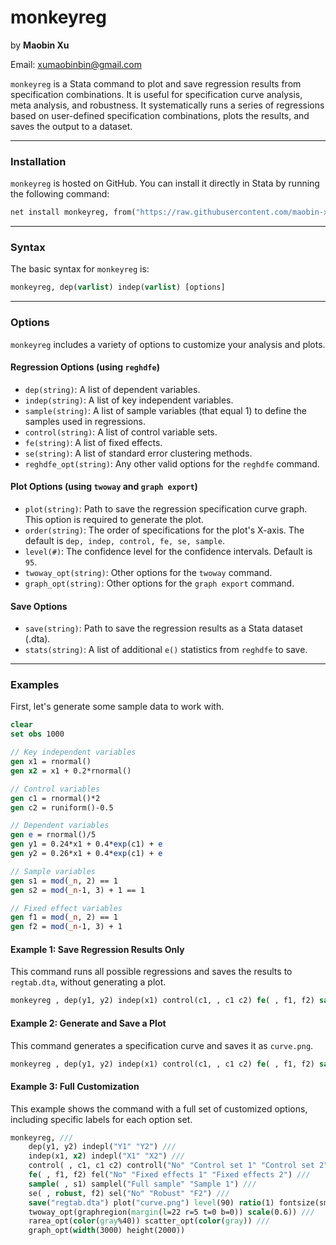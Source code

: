 # monkeyreg

by **Maobin Xu**

Email: xumaobinbin@gmail.com

`monkeyreg` is a Stata command to plot and save regression results from specification combinations. It is useful for specification curve analysis, meta analysis, and robustness.
It systematically runs a series of regressions based on user-defined specification combinations, plots the results, and saves the output to a dataset. 

-----

### Installation

`monkeyreg` is hosted on GitHub. You can install it directly in Stata by running the following command:

```stata
net install monkeyreg, from("https://raw.githubusercontent.com/maobin-xu/monkeyreg/main/") replace
````

-----

### Syntax

The basic syntax for `monkeyreg` is:

```stata
monkeyreg, dep(varlist) indep(varlist) [options]
```

-----

### Options

`monkeyreg` includes a variety of options to customize your analysis and plots.

#### Regression Options (using `reghdfe`)

  * `dep(string)`: A list of dependent variables.
  * `indep(string)`: A list of key independent variables.
  * `sample(string)`: A list of sample variables (that equal 1) to define the samples used in regressions.
  * `control(string)`: A list of control variable sets.
  * `fe(string)`: A list of fixed effects.
  * `se(string)`: A list of standard error clustering methods.
  * `reghdfe_opt(string)`: Any other valid options for the `reghdfe` command.

#### Plot Options (using `twoway` and `graph export`)

  * `plot(string)`: Path to save the regression specification curve graph. This option is required to generate the plot.
  * `order(string)`: The order of specifications for the plot's X-axis. The default is `dep, indep, control, fe, se, sample`.
  * `level(#)`: The confidence level for the confidence intervals. Default is `95`.
  * `twoway_opt(string)`: Other options for the `twoway` command.
  * `graph_opt(string)`: Other options for the `graph export` command.

#### Save Options

  * `save(string)`: Path to save the regression results as a Stata dataset (.dta).
  * `stats(string)`: A list of additional `e()` statistics from `reghdfe` to save.

-----

### Examples

First, let's generate some sample data to work with.

```stata
clear
set obs 1000

// Key independent variables
gen x1 = rnormal()
gen x2 = x1 + 0.2*rnormal()

// Control variables
gen c1 = rnormal()*2
gen c2 = runiform()-0.5 

// Dependent variables
gen e = rnormal()/5
gen y1 = 0.24*x1 + 0.4*exp(c1) + e
gen y2 = 0.26*x1 + 0.4*exp(c1) + e

// Sample variables
gen s1 = mod(_n, 2) == 1
gen s2 = mod(_n-1, 3) + 1 == 1

// Fixed effect variables
gen f1 = mod(_n, 2) == 1
gen f2 = mod(_n-1, 3) + 1
```

#### Example 1: Save Regression Results Only

This command runs all possible regressions and saves the results to `regtab.dta`, without generating a plot.

```stata
monkeyreg , dep(y1, y2) indep(x1) control(c1, , c1 c2) fe( , f1, f2) sample( , s1) se(robust, , f2) save("regtab")
```

#### Example 2: Generate and Save a Plot

This command generates a specification curve and saves it as `curve.png`.

```stata
monkeyreg , dep(y1, y2) indep(x1) control(c1, , c1 c2) fe( , f1, f2) sample( , s1)  plot("curve.png") twoway_opt(graphregion(margin(l=42 r=5 t=0 b=0))) graph_opt(width(1500) height(1500))
```

#### Example 3: Full Customization

This example shows the command with a full set of customized options, including specific labels for each option set.

```stata
monkeyreg, ///
    dep(y1, y2) indepl("Y1" "Y2") ///
    indep(x1, x2) indepl("X1" "X2") ///
    control( , c1, c1 c2) controll("No" "Control set 1" "Control set 2") ///
    fe( , f1, f2) fel("No" "Fixed effects 1" "Fixed effects 2") ///
    sample( , s1) samplel("Full sample" "Sample 1") ///
    se( , robust, f2) sel("No" "Robust" "F2") ///
    save("regtab.dta") plot("curve.png") level(90) ratio(1) fontsize(small) ///
    twoway_opt(graphregion(margin(l=22 r=5 t=0 b=0)) scale(0.6)) ///
    rarea_opt(color(gray%40)) scatter_opt(color(gray)) ///
    graph_opt(width(3000) height(2000))
```


